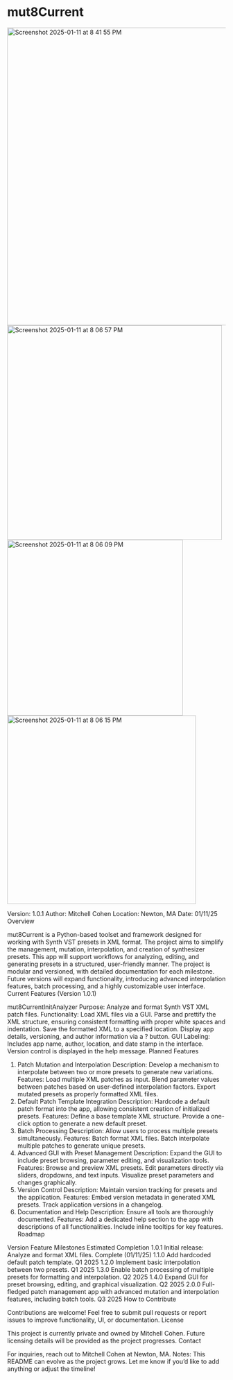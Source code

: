 # mut8Current
<img width="687" alt="Screenshot 2025-01-11 at 8 41 55 PM" src="https://github.com/user-attachments/assets/6798e0d6-4f79-47df-aee3-51a0dcab9a3f" />

<img width="495" alt="Screenshot 2025-01-11 at 8 06 57 PM" src="https://github.com/user-attachments/assets/cdbc46bb-b659-4e4f-9f7e-0b74b17068fe" />
<img width="405" alt="Screenshot 2025-01-11 at 8 06 09 PM" src="https://github.com/user-attachments/assets/f05a537a-f5c1-47da-ae62-6792c650d7d9" />
<img width="435" alt="Screenshot 2025-01-11 at 8 06 15 PM" src="https://github.com/user-attachments/assets/89639976-09db-4d0b-b92f-fbd3ee0923a9" />



Version: 1.0.1
Author: Mitchell Cohen
Location: Newton, MA
Date: 01/11/25
Overview

mut8Current is a Python-based toolset and framework designed for working with Synth VST presets in XML format. The project aims to simplify the management, mutation, interpolation, and creation of synthesizer presets. This app will support workflows for analyzing, editing, and generating presets in a structured, user-friendly manner.
The project is modular and versioned, with detailed documentation for each milestone. Future versions will expand functionality, introducing advanced interpolation features, batch processing, and a highly customizable user interface.
Current Features (Version 1.0.1)

mut8CurrentInitAnalyzer
Purpose: Analyze and format Synth VST XML patch files.
Functionality:
Load XML files via a GUI.
Parse and prettify the XML structure, ensuring consistent formatting with proper white spaces and indentation.
Save the formatted XML to a specified location.
Display app details, versioning, and author information via a ? button.
GUI Labeling:
Includes app name, author, location, and date stamp in the interface.
Version control is displayed in the help message.
Planned Features

1. Patch Mutation and Interpolation
Description: Develop a mechanism to interpolate between two or more presets to generate new variations.
Features:
Load multiple XML patches as input.
Blend parameter values between patches based on user-defined interpolation factors.
Export mutated presets as properly formatted XML files.
2. Default Patch Template Integration
Description: Hardcode a default patch format into the app, allowing consistent creation of initialized presets.
Features:
Define a base template XML structure.
Provide a one-click option to generate a new default preset.
3. Batch Processing
Description: Allow users to process multiple presets simultaneously.
Features:
Batch format XML files.
Batch interpolate multiple patches to generate unique presets.
4. Advanced GUI with Preset Management
Description: Expand the GUI to include preset browsing, parameter editing, and visualization tools.
Features:
Browse and preview XML presets.
Edit parameters directly via sliders, dropdowns, and text inputs.
Visualize preset parameters and changes graphically.
5. Version Control
Description: Maintain version tracking for presets and the application.
Features:
Embed version metadata in generated XML presets.
Track application versions in a changelog.
6. Documentation and Help
Description: Ensure all tools are thoroughly documented.
Features:
Add a dedicated help section to the app with descriptions of all functionalities.
Include inline tooltips for key features.
Roadmap

Version	Feature Milestones	Estimated Completion
1.0.1	Initial release: Analyze and format XML files.	Complete (01/11/25)
1.1.0	Add hardcoded default patch template.	Q1 2025
1.2.0	Implement basic interpolation between two presets.	Q1 2025
1.3.0	Enable batch processing of multiple presets for formatting and interpolation.	Q2 2025
1.4.0	Expand GUI for preset browsing, editing, and graphical visualization.	Q2 2025
2.0.0	Full-fledged patch management app with advanced mutation and interpolation features, including batch tools.	Q3 2025
How to Contribute

Contributions are welcome! Feel free to submit pull requests or report issues to improve functionality, UI, or documentation.
License

This project is currently private and owned by Mitchell Cohen. Future licensing details will be provided as the project progresses.
Contact

For inquiries, reach out to Mitchell Cohen at Newton, MA.
Notes:
This README can evolve as the project grows. Let me know if you’d like to add anything or adjust the timeline!
